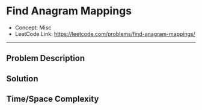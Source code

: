 # Find Anagram Mappings

- Concept: Misc
- LeetCode Link: https://leetcode.com/problems/find-anagram-mappings/

---

## Problem Description

## Solution

## Time/Space Complexity

